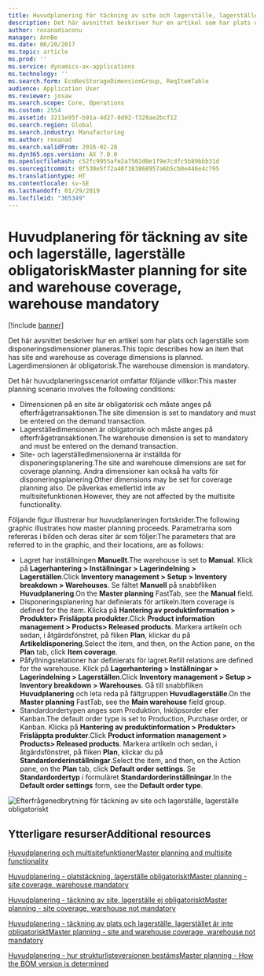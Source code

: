 ```yaml
---
title: Huvudplanering för täckning av site och lagerställe, lagerställe obligatorisk
description: Det här avsnittet beskriver hur en artikel som har plats och lagerställe som disponeringsdimensioner planeras. Lagerdimensionen är obligatorisk.
author: roxanadiaconu
manager: AnnBe
ms.date: 06/20/2017
ms.topic: article
ms.prod: ''
ms.service: dynamics-ax-applications
ms.technology: ''
ms.search.form: EcoResStorageDimensionGroup, ReqItemTable
audience: Application User
ms.reviewer: josaw
ms.search.scope: Core, Operations
ms.custom: 2554
ms.assetid: 3211e95f-b91a-4d27-8d92-f328ae2bcf12
ms.search.region: Global
ms.search.industry: Manufacturing
ms.author: roxanad
ms.search.validFrom: 2016-02-28
ms.dyn365.ops.version: AX 7.0.0
ms.openlocfilehash: c52fc9955afe2a7502d0e1f9e7cdfc5b89bbb31d
ms.sourcegitcommit: 0f530e5f72a40f383868957a6b5cb0e446e4c795
ms.translationtype: HT
ms.contentlocale: sv-SE
ms.lasthandoff: 01/29/2019
ms.locfileid: "365349"
---
```

# <a name="master-planning-for-site-and-warehouse-coverage-warehouse-mandatory"></a><span data-ttu-id="8c0cf-104">Huvudplanering för täckning av site och lagerställe, lagerställe obligatorisk</span><span class="sxs-lookup"><span data-stu-id="8c0cf-104">Master planning for site and warehouse coverage, warehouse mandatory</span></span>

[!include [banner](../includes/banner.md)]

<span data-ttu-id="8c0cf-105">Det här avsnittet beskriver hur en artikel som har plats och lagerställe som disponeringsdimensioner planeras.</span><span class="sxs-lookup"><span data-stu-id="8c0cf-105">This topic describes how an item that has site and warehouse as coverage dimensions is planned.</span></span> <span data-ttu-id="8c0cf-106">Lagerdimensionen är obligatorisk.</span><span class="sxs-lookup"><span data-stu-id="8c0cf-106">The warehouse dimension is mandatory.</span></span>

<span data-ttu-id="8c0cf-107">Det här huvudplaneringsscenariot omfattar följande villkor:</span><span class="sxs-lookup"><span data-stu-id="8c0cf-107">This master planning scenario involves the following conditions:</span></span>

-   <span data-ttu-id="8c0cf-108">Dimensionen på en site är obligatorisk och måste anges på efterfrågetransaktionen.</span><span class="sxs-lookup"><span data-stu-id="8c0cf-108">The site dimension is set to mandatory and must be entered on the demand transaction.</span></span>
-   <span data-ttu-id="8c0cf-109">Lagerställedimensionen är obligatorisk och måste anges på efterfrågetransaktionen.</span><span class="sxs-lookup"><span data-stu-id="8c0cf-109">The warehouse dimension is set to mandatory and must be entered on the demand transaction.</span></span>
-   <span data-ttu-id="8c0cf-110">Site- och lagerställedimensionerna är inställda för disponeringsplanering.</span><span class="sxs-lookup"><span data-stu-id="8c0cf-110">The site and warehouse dimensions are set for coverage planning.</span></span> <span data-ttu-id="8c0cf-111">Andra dimensioner kan också ha valts för disponeringsplanering.</span><span class="sxs-lookup"><span data-stu-id="8c0cf-111">Other dimensions may be set for coverage planning also.</span></span> <span data-ttu-id="8c0cf-112">De påverkas emellertid inte av multisitefunktionen.</span><span class="sxs-lookup"><span data-stu-id="8c0cf-112">However, they are not affected by the multisite functionality.</span></span>

<span data-ttu-id="8c0cf-113">Följande figur illustrerar hur huvudplaneringen fortskrider.</span><span class="sxs-lookup"><span data-stu-id="8c0cf-113">The following graphic illustrates how master planning proceeds.</span></span> <span data-ttu-id="8c0cf-114">Parametrarna som refereras i bilden och deras siter är som följer:</span><span class="sxs-lookup"><span data-stu-id="8c0cf-114">The parameters that are referred to in the graphic, and their locations, are as follows:</span></span>
-   <span data-ttu-id="8c0cf-115">Lagret har inställningen **Manuellt**.</span><span class="sxs-lookup"><span data-stu-id="8c0cf-115">The warehouse is set to **Manual**.</span></span> <span data-ttu-id="8c0cf-116">Klick på **Lagerhantering &gt; Inställningar &gt; Lagerindelning &gt; Lagerställen**.</span><span class="sxs-lookup"><span data-stu-id="8c0cf-116">Click **Inventory management &gt; Setup &gt; Inventory breakdown &gt; Warehouses**.</span></span> <span data-ttu-id="8c0cf-117">Se fältet **Manuell** på snabbfliken **Huvudplanering**.</span><span class="sxs-lookup"><span data-stu-id="8c0cf-117">On the **Master planning** FastTab, see the **Manual** field.</span></span>
-   <span data-ttu-id="8c0cf-118">Disponeringsplanering har definierats för artikeln.</span><span class="sxs-lookup"><span data-stu-id="8c0cf-118">Item coverage is defined for the item.</span></span> <span data-ttu-id="8c0cf-119">Klicka på **Hantering av produktinformation &gt; Produkter&gt; Frisläppta produkter**.</span><span class="sxs-lookup"><span data-stu-id="8c0cf-119">Click **Product information management &gt; Products&gt; Released products**.</span></span> <span data-ttu-id="8c0cf-120">Markera artikeln och sedan, i åtgärdsfönstret, på fliken **Plan**, klickar du på **Artikeldisponering**.</span><span class="sxs-lookup"><span data-stu-id="8c0cf-120">Select the item, and then, on the Action pane, on the **Plan** tab, click **Item coverage**.</span></span>
-   <span data-ttu-id="8c0cf-121">Påfyllningsrelationer har definierats för lagret.</span><span class="sxs-lookup"><span data-stu-id="8c0cf-121">Refill relations are defined for the warehouse.</span></span> <span data-ttu-id="8c0cf-122">Klick på **Lagerhantering &gt; Inställningar &gt; Lagerindelning &gt; Lagerställen**.</span><span class="sxs-lookup"><span data-stu-id="8c0cf-122">Click **Inventory management &gt; Setup &gt; Inventory breakdown &gt; Warehouses**.</span></span> <span data-ttu-id="8c0cf-123">Gå till snabbfliken **Huvudplanering** och leta reda på fältgruppen **Huvudlagerställe**.</span><span class="sxs-lookup"><span data-stu-id="8c0cf-123">On the **Master planning** FastTab, see the **Main warehouse** field group.</span></span>
-   <span data-ttu-id="8c0cf-124">Standardordertypen anges som Produktion, Inköpsorder eller Kanban.</span><span class="sxs-lookup"><span data-stu-id="8c0cf-124">The default order type is set to Production, Purchase order, or Kanban.</span></span> <span data-ttu-id="8c0cf-125">Klicka på **Hantering av produktinformation &gt; Produkter&gt; Frisläppta produkter**.</span><span class="sxs-lookup"><span data-stu-id="8c0cf-125">Click **Product information management &gt; Products&gt; Released products**.</span></span> <span data-ttu-id="8c0cf-126">Markera artikeln och sedan, i åtgärdsfönstret, på fliken **Plan**, klickar du på **Standardorderinställningar**.</span><span class="sxs-lookup"><span data-stu-id="8c0cf-126">Select the item, and then, on the Action pane, on the **Plan** tab, click **Default order settings**.</span></span> <span data-ttu-id="8c0cf-127">Se **Standardordertyp** i formuläret **Standardorderinställningar**.</span><span class="sxs-lookup"><span data-stu-id="8c0cf-127">In the **Default order settings** form, see the **Default order type**.</span></span>

![Efterfrågenedbrytning för täckning av site och lagerställe, lagerställe obligatoriskt](./media/multisitedemandexplosionscenarioforsiteandwarehousecoveragewarehousemandatory.jpg)



<a name="additional-resources"></a><span data-ttu-id="8c0cf-129">Ytterligare resurser</span><span class="sxs-lookup"><span data-stu-id="8c0cf-129">Additional resources</span></span>
--------

[<span data-ttu-id="8c0cf-130">Huvudplanering och multisitefunktioner</span><span class="sxs-lookup"><span data-stu-id="8c0cf-130">Master planning and multisite functionality</span></span>](master-plan-multisite-functionality.md)

[<span data-ttu-id="8c0cf-131">Huvudplanering - platstäckning, lagerställe obligatoriskt</span><span class="sxs-lookup"><span data-stu-id="8c0cf-131">Master planning - site coverage, warehouse mandatory</span></span>](master-plan-site-coverage-warehouse-mandatory.md)

[<span data-ttu-id="8c0cf-132">Huvudplanering - täckning av site, lagerställe ej obligatoriskt</span><span class="sxs-lookup"><span data-stu-id="8c0cf-132">Master planning - site coverage, warehouse not mandatory</span></span>](master-plan-site-coverage-warehouse-not-mandatory.md)

[<span data-ttu-id="8c0cf-133">Huvudplanering - täckning av plats och lagerställe, lagerstället är inte obligatoriskt</span><span class="sxs-lookup"><span data-stu-id="8c0cf-133">Master planning - site and warehouse coverage, warehouse not mandatory</span></span>](master-plan-site-warehouse-coverage-warehouse-not-mandatory.md)

[<span data-ttu-id="8c0cf-134">Huvudplanering - hur strukturlisteversionen bestäms</span><span class="sxs-lookup"><span data-stu-id="8c0cf-134">Master planning - How the BOM version is determined</span></span>](master-plan-bom-version-determined.md)




